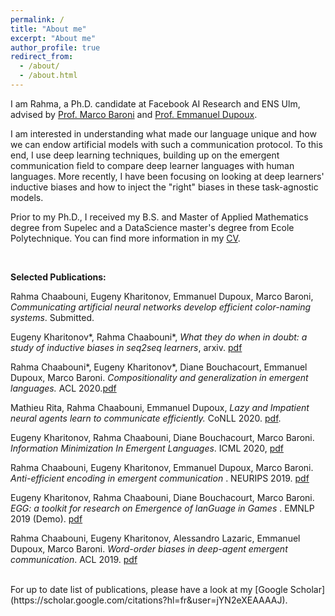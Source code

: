 ```yaml
---
permalink: /
title: "About me"
excerpt: "About me"
author_profile: true
redirect_from: 
  - /about/
  - /about.html
---
```


I am Rahma, a Ph.D. candidate at Facebook AI Research and ENS Ulm, advised by [Prof. Marco Baroni](http://marcobaroni.org/) and [Prof. Emmanuel Dupoux](http://www.lscp.net/persons/dupoux/). 

I am interested in understanding what made our  language unique and how we can endow artificial models with such a communication protocol. To this end, I use deep learning techniques, building up on the emergent communication field to compare deep learner languages with human languages. More recently, I have been focusing on looking at deep learners' inductive biases and how to inject the "right" biases in these task-agnostic models.

Prior to my Ph.D., I received my B.S. and Master of Applied Mathematics degree from Supelec and a DataScience master's degree from Ecole Polytechnique. You can find more information in my [CV](https://github.com/rahmacha/rahmacha.github.io/blob/master/CV_github.pdf).


<br />

**Selected  Publications:**

Rahma Chaabouni, Eugeny Kharitonov, Emmanuel Dupoux, Marco Baroni, *Communicating artificial neural networks develop efficient color-naming systems*. Submitted.

Eugeny Kharitonov*, Rahma Chaabouni*,  *What they do when in doubt: a study of inductive biases in seq2seq learners*, arxiv. [pdf](https://arxiv.org/pdf/2006.14953.pdf)

Rahma Chaabouni*, Eugeny Kharitonov*, Diane Bouchacourt, Emmanuel Dupoux, Marco Baroni. *Compositionality and generalization in emergent languages.* ACL 2020.[pdf](https://arxiv.org/pdf/2004.09124.pdf)

Mathieu Rita, Rahma Chaabouni, Emmanuel Dupoux, *Lazy and Impatient neural agents learn to communicate efficiently.* CoNLL 2020. [pdf](https://arxiv.org/pdf/2010.01878.pdf).

Eugeny Kharitonov, Rahma Chaabouni, Diane Bouchacourt, Marco Baroni. *Information Minimization In Emergent Languages*. ICML 2020, [pdf](https://arxiv.org/pdf/1905.13687.pdf)

Rahma Chaabouni, Eugeny Kharitonov, Emmanuel Dupoux, Marco Baroni. *Anti-efficient encoding in emergent communication* . NEURIPS 2019. [pdf](http://papers.nips.cc/paper/8859-anti-efficient-encoding-in-emergent-communication.pdf)

Eugeny Kharitonov, Rahma Chaabouni, Diane Bouchacourt, Marco Baroni. *EGG: a toolkit for research on Emergence of lanGuage in Games* . EMNLP 2019 (Demo). [pdf](https://arxiv.org/pdf/1907.00852.pdf)

Rahma Chaabouni, Eugeny Kharitonov, Alessandro Lazaric, Emmanuel Dupoux, Marco Baroni. *Word-order biases in deep-agent emergent communication*.  ACL 2019. [pdf](https://arxiv.org/pdf/1905.12330.pdf) 


<br />
For up to date list of publications, please have a look at my [Google Scholar](https://scholar.google.com/citations?hl=fr&user=jYN2eXEAAAAJ).



